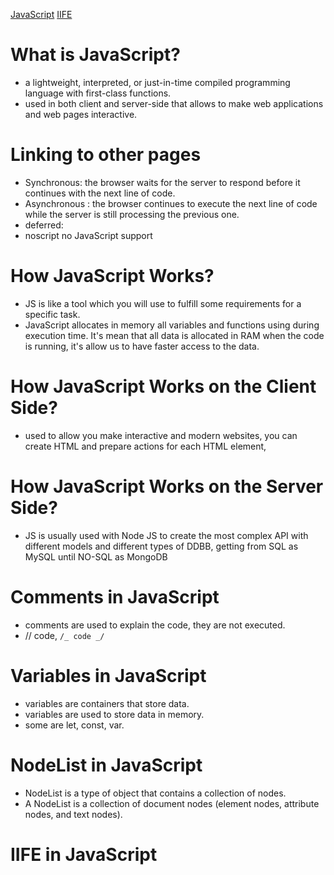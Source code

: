 [JavaScript](#what-is-javascript?)
[IIFE](#iife-in-javascript)

# What is JavaScript?

- a lightweight, interpreted, or just-in-time compiled programming language with first-class functions.
- used in both client and server-side that allows to make web applications and web pages interactive.

# Linking to other pages

- Synchronous: the browser waits for the server to respond before it continues with the next line of code.
    <script src="./learningJS.js"></script>
- Asynchronous : the browser continues to execute the next line of code while the server is still processing the previous one.
    <script src="./learningJS.js" async></script>
- deferred:
    <script src="./learningJS.js" defer></script>
- noscript
  <noscript>
  no JavaScript support
  </noscript>

# How JavaScript Works?

- JS is like a tool which you will use to fulfill some requirements for a specific task.
- JavaScript allocates in memory all variables and functions using during execution time. It's mean that all data is allocated in RAM when the code is running, it's allow us to have faster access to the data.

# How JavaScript Works on the Client Side?

- used to allow you make interactive and modern websites, you can create HTML and prepare actions for each HTML element,

# How JavaScript Works on the Server Side?

- JS is usually used with Node JS to create the most complex API with different models and different types of DDBB, getting from SQL as MySQL until NO-SQL as MongoDB

# Comments in JavaScript

- comments are used to explain the code, they are not executed.
- // code, <code>/_ code _/</code>

# Variables in JavaScript

- variables are containers that store data.
- variables are used to store data in memory.
- some are let, const, var.

# NodeList in JavaScript

- NodeList is a type of object that contains a collection of nodes.
- A NodeList is a collection of document nodes (element nodes, attribute nodes, and text nodes).

# IIFE in JavaScript
